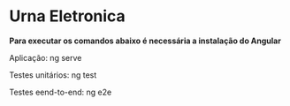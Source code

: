 # Urna Eletronica

**Para executar os comandos abaixo é necessária a instalação do Angular**

Aplicação: ng serve

Testes unitários: ng test

Testes eend-to-end: ng e2e
